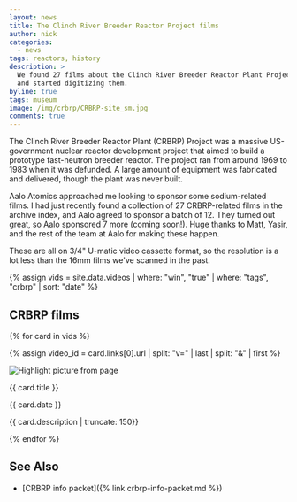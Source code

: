 ```yaml
---
layout: news
title: The Clinch River Breeder Reactor Project films
author: nick
categories:
  - news
tags: reactors, history
description: >
  We found 27 films about the Clinch River Breeder Reactor Plant Project
  and started digitizing them.
byline: true
tags: museum
image: /img/crbrp/CRBRP-site_sm.jpg
comments: true
---
```


<div class="row">
<div class="col-md-8" markdown="1">

The Clinch River Breeder Reactor Plant (CRBRP) Project was a massive US-government
nuclear reactor development project that aimed to build a prototype fast-neutron
breeder reactor. The project ran from around 1969 to 1983 when it was defunded. 
A large amount of equipment was fabricated and delivered, though the plant
was never built.

Aalo Atomics approached me looking to sponsor some sodium-related films. I had
just recently found a collection of 27 CRBRP-related films in the archive index,
and Aalo agreed to sponsor a batch of 12. They turned out great, so Aalo
sponsored 7 more (coming soon!). Huge thanks to Matt, Yasir, and the rest of the
team at Aalo for making these happen.

These are all on 3/4" U-matic video cassette format, so the resolution
is a lot less than the 16mm films we've scanned in the past.
</div>
</div>

<div class="row">
<div class="col-12" markdown="1">

{% assign vids = site.data.videos | where: "win", "true"  | where: "tags", "crbrp" | sort: "date" %}

## CRBRP films

<div class="row">

{% for card in vids %}  

{% assign video_id = card.links[0].url | split: "v=" | last | split: "&" | first %}

<div class="card" style="width: 18rem;">
<img src="https://img.youtube.com/vi/{{ video_id }}/mqdefault.jpg" class="img-fluid card-img-top" style="max-height: 200px; object-fit: cover" alt="Highlight picture from page">
<div class="card-body">
<p class="h5 mb-0 card-title">{{ card.title }}</p>
<p class="h6 card-subtitle mb-2 text-muted">{{ card.date }}</p>

<p class="card-text">{{ card.description | truncate: 150}}</p> 
<a href="{{ card.links[0].url }}" target="_blank" class="stretched-link"></a>
</div>
</div>
{% endfor %}

</div>


## See Also

* [CRBRP info packet]({% link crbrp-info-packet.md %})

</div>
</div>
